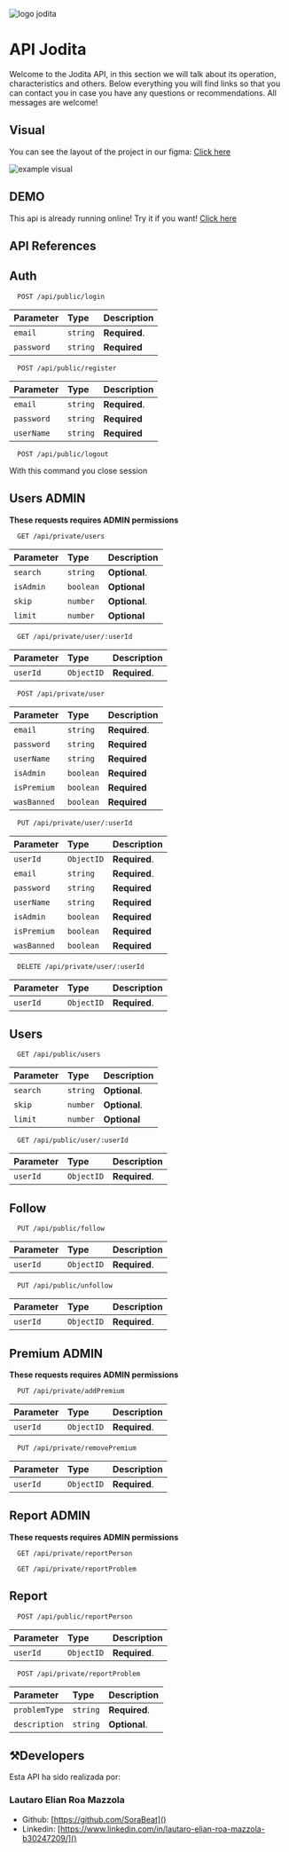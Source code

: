 
![logo jodita](https://github.com/SoraBeat/JoditaDB/blob/dev/logojoditabackground.png?raw=true)

# API Jodita

Welcome to the Jodita API, in this section we will talk about its operation, characteristics and others. Below everything you will find links so that you can contact you in case you have any questions or recommendations. All messages are welcome!


## Visual
You can see the layout of the project in our figma: 
[Click here](https://www.figma.com/file/8FpoEIvou24AzP69NVKBYx/Jodita?node-id=0%3A1&t=v4ODLD8I5gEQdtAV-1)

![example visual](https://github.com/SoraBeat/JoditaDB/blob/dev/visualexample.png?raw=true)

## DEMO
This api is already running online! Try it if you want!
[Click here](https://joditadb.vercel.app/)


## API References

## Auth

```http
  POST /api/public/login
```

| Parameter | Type     | Description                |
| :-------- | :------- | :------------------------- |
| `email` | `string` | **Required**. |
 `password`| `string`|**Required**

```http
  POST /api/public/register
```

| Parameter | Type     | Description                |
| :-------- | :------- | :------------------------- |
| `email` | `string` | **Required**. |
 `password`| `string`|**Required**|
  `userName`| `string`|**Required**|

```http
  POST /api/public/logout
```

With this command you close session

## Users ADMIN
**These requests requires ADMIN permissions**

```http
  GET /api/private/users
```

| Parameter | Type     | Description                |
| :-------- | :------- | :------------------------- |
| `search` | `string` | **Optional**. |
| `isAdmin`| `boolean`|**Optional**|
 | `skip` | `number` | **Optional**. |
| `limit`| `number`|**Optional**|

```http
  GET /api/private/user/:userId
```

| Parameter | Type     | Description                |
| :-------- | :------- | :------------------------- |
| `userId` | `ObjectID` | **Required**. |

```http
  POST /api/private/user
```

| Parameter | Type     | Description                |
| :-------- | :------- | :------------------------- |
| `email` | `string` | **Required**. |
| `password`| `string`|**Required**|
|  `userName`| `string`|**Required**|
|  `isAdmin`| `boolean`|**Required**|
|  `isPremium`| `boolean`|**Required**|
|  `wasBanned`| `boolean`|**Required**|


```http
  PUT /api/private/user/:userId
```

| Parameter | Type     | Description                |
| :-------- | :------- | :------------------------- |
| `userId` | `ObjectID` | **Required**. |
| `email` | `string` | **Required**. |
| `password`| `string`|**Required**|
|  `userName`| `string`|**Required**|
|  `isAdmin`| `boolean`|**Required**|
|  `isPremium`| `boolean`|**Required**|
|  `wasBanned`| `boolean`|**Required**|

```http
  DELETE /api/private/user/:userId
```

| Parameter | Type     | Description                |
| :-------- | :------- | :------------------------- |
| `userId` | `ObjectID` | **Required**. |

## Users 

```http
  GET /api/public/users
```

| Parameter | Type     | Description                |
| :-------- | :------- | :------------------------- |
| `search` | `string` | **Optional**. |
 | `skip` | `number` | **Optional**. |
| `limit`| `number`|**Optional**|

```http
  GET /api/public/user/:userId
```

| Parameter | Type     | Description                |
| :-------- | :------- | :------------------------- |
| `userId` | `ObjectID` | **Required**. |

## Follow 

```http
  PUT /api/public/follow
```

| Parameter | Type     | Description                |
| :-------- | :------- | :------------------------- |
| `userId` | `ObjectID` | **Required**. |

```http
  PUT /api/public/unfollow
```

| Parameter | Type     | Description                |
| :-------- | :------- | :------------------------- |
| `userId` | `ObjectID` | **Required**. |

## Premium ADMIN
**These requests requires ADMIN permissions**
```http
  PUT /api/private/addPremium
```

| Parameter | Type     | Description                |
| :-------- | :------- | :------------------------- |
| `userId` | `ObjectID` | **Required**. |

```http
  PUT /api/private/removePremium
```

| Parameter | Type     | Description                |
| :-------- | :------- | :------------------------- |
| `userId` | `ObjectID` | **Required**. |

## Report ADMIN
**These requests requires ADMIN permissions**
```http
  GET /api/private/reportPerson
```

```http
  GET /api/private/reportProblem
```
## Report

```http
  POST /api/public/reportPerson
```
| Parameter | Type     | Description                |
| :-------- | :------- | :------------------------- |
| `userId` | `ObjectID` | **Required**. |

```http
  POST /api/private/reportProblem
```
| Parameter | Type     | Description                |
| :-------- | :------- | :------------------------- |
| `problemType` | `string` | **Required**. |
| `description` | `string` | **Optional**. |

## ⚒️Developers

Esta API ha sido realizada por:

### Lautaro Elian Roa Mazzola
- Github: [https://github.com/SoraBeat]()
- Linkedin: [https://www.linkedin.com/in/lautaro-elian-roa-mazzola-b30247209/]()


